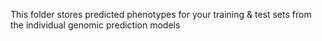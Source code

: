 This folder stores predicted phenotypes for your training & test sets from the individual genomic prediction models
